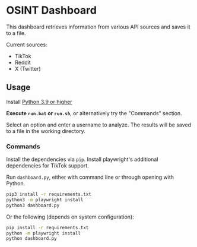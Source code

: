 # OSINT Dashboard

This dashboard retrieves information from various API sources and saves it to a file.

Current sources:

- TikTok
- Reddit
- X (Twitter)

## Usage

Install [Python 3.9 or higher](https://www.python.org/)

**Execute `run.bat` or `run.sh`**, or alternatively try the "Commands" section.

Select an option and enter a username to analyze. The results will be saved to a file in the working directory.

### Commands

Install the dependencies via `pip`. Install playwright's additional dependencies for TikTok support.

Run `dashboard.py`, either with command line or through opening with Python.

```sh
pip3 install -r requirements.txt
python3 -m playwright install
python3 dashboard.py
```

Or the following (depends on system configuration):

```sh
pip install -r requirements.txt
python -m playwright install
python dashboard.py
```
